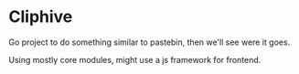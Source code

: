 # Cliphive

Go project to do something similar to pastebin, then we'll see were it goes.

Using mostly core modules, might use a js framework for frontend.
